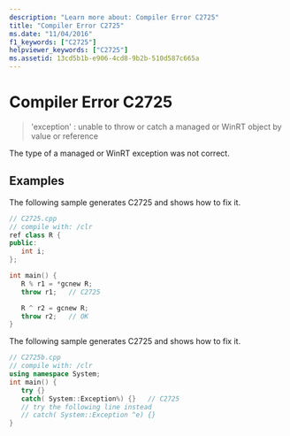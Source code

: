 ```yaml
---
description: "Learn more about: Compiler Error C2725"
title: "Compiler Error C2725"
ms.date: "11/04/2016"
f1_keywords: ["C2725"]
helpviewer_keywords: ["C2725"]
ms.assetid: 13cd5b1b-e906-4cd8-9b2b-510d587c665a
---
```

# Compiler Error C2725

> 'exception' : unable to throw or catch a managed or WinRT object by value or reference

The type of a managed or WinRT exception was not correct.

## Examples

The following sample generates C2725 and shows how to fix it.

```cpp
// C2725.cpp
// compile with: /clr
ref class R {
public:
   int i;
};

int main() {
   R % r1 = *gcnew R;
   throw r1;   // C2725

   R ^ r2 = gcnew R;
   throw r2;   // OK
}
```

The following sample generates C2725 and shows how to fix it.

```cpp
// C2725b.cpp
// compile with: /clr
using namespace System;
int main() {
   try {}
   catch( System::Exception%) {}   // C2725
   // try the following line instead
   // catch( System::Exception ^e) {}
}
```
